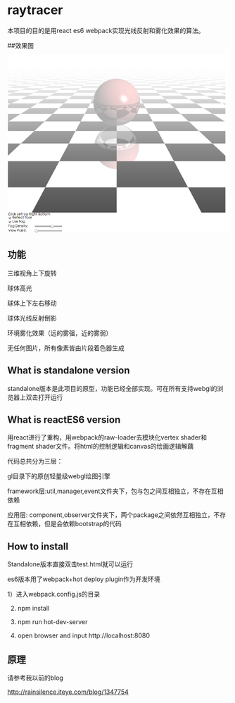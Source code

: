 # raytracer
本项目的目的是用react es6 webpack实现光线反射和雾化效果的算法。


##效果图
![image](https://github.com/rainsilence0911/raytracer/blob/master/standalone/image/snipshot.png)

## 功能
三维视角上下旋转

球体高光

球体上下左右移动

球体光线反射倒影

环境雾化效果（远的雾强，近的雾弱）

无任何图片，所有像素皆由片段着色器生成

## What is standalone version
standalone版本是此项目的原型，功能已经全部实现。可在所有支持webgl的浏览器上双击打开运行

## What is reactES6 version
用react进行了重构，用webpack的raw-loader去模块化vertex shader和fragment shader文件。将html的控制逻辑和canvas的绘画逻辑解藕

代码总共分为三层：

gl目录下的原创轻量级webgl绘图引擎

framework层:util,manager,event文件夹下，包与包之间互相独立，不存在互相依赖

应用层: component,observer文件夹下，两个package之间依然互相独立，不存在互相依赖，但是会依赖bootstrap的代码


## How to install
Standalone版本直接双击test.html就可以运行

es6版本用了webpack+hot deploy plugin作为开发环境

1）进入webpack.config.js的目录

2) npm install

3) npm run hot-dev-server

4) open browser and input http://localhost:8080

## 原理

请参考我以前的blog

http://rainsilence.iteye.com/blog/1347754
